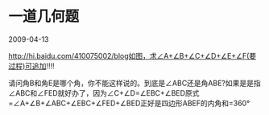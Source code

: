 # 一道几何题
2009-04-13


http://hi.baidu.com/410075002/blog如图，求∠A+∠B+∠C+∠D+∠E+∠F(要过程)可追加!!!!


请问角B和角E是哪个角，你不能这样说的。到底是∠ABC还是角ABE?如果是是指∠ABC和∠FED就好办了，因为∠C+∠D=∠EBC+∠BED原式=∠A+∠B+∠ABC+∠EBC+∠FED+∠BED正好是四边形ABEF的内角和=360°
